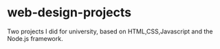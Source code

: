 # web-design-projects
Two projects I did for university, based on HTML,CSS,Javascript and the Node.js framework.
